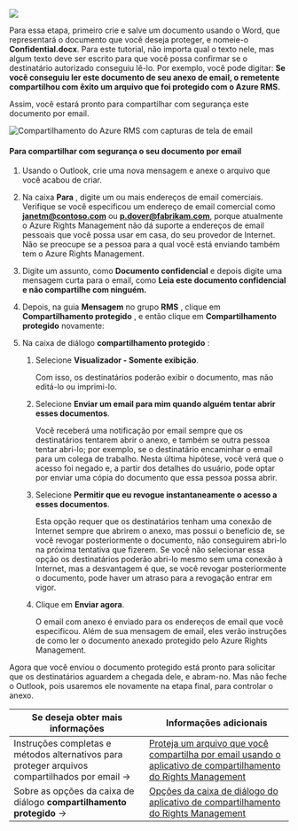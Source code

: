 ![](../media/AzRMS_QuickStartSteps3.PNG)

Para essa etapa, primeiro crie e salve um documento usando o Word, que representará o documento que você deseja proteger, e nomeie-o **Confidential.docx**. Para este tutorial, não importa qual o texto nele, mas algum texto deve ser escrito para que você possa confirmar se o destinatário autorizado conseguiu lê-lo. Por exemplo, você pode digitar: **Se você conseguiu ler este documento de seu anexo de email, o remetente compartilhou com êxito um arquivo que foi protegido com o Azure RMS.**

Assim, você estará pronto para compartilhar com segurança este documento por email.

![Compartilhamento do Azure RMS com capturas de tela de email](../media/AzRMS_Tutorial_3_Screenshots.png)

#### Para compartilhar com segurança o seu documento por email

1.  Usando o Outlook, crie uma nova mensagem e anexe o arquivo que você acabou de criar.

2.  Na caixa **Para** , digite um ou mais endereços de email comerciais. Verifique se você especificou um endereço de email comercial como **janetm@contoso.com** ou **p.dover@fabrikam.com**, porque atualmente o Azure Rights Management não dá suporte a endereços de email pessoais que você possa usar em casa, do seu provedor de Internet. Não se preocupe se a pessoa para a qual você está enviando também tem o Azure Rights Management.

3.  Digite um assunto, como  **Documento confidencial** e depois digite uma mensagem curta para o email, como **Leia este documento confidencial e não compartilhe com ninguém.**

4.  Depois, na guia **Mensagem** no grupo **RMS** , clique em **Compartilhamento protegido** , e então clique em **Compartilhamento protegido** novamente:

5.  Na caixa de diálogo **compartilhamento protegido** :

    1.  Selecione **Visualizador - Somente exibição**.

        Com isso, os destinatários poderão exibir o documento, mas não editá-lo ou imprimi-lo.

    2.  Selecione **Enviar um email para mim quando alguém tentar abrir esses documentos**.

        Você receberá uma notificação por email sempre que os destinatários tentarem abrir o anexo, e também se outra pessoa tentar abri-lo; por exemplo, se o destinatário encaminhar o email para um colega de trabalho. Nesta última hipótese, você verá que o acesso foi negado e, a partir dos detalhes do usuário, pode optar por enviar uma cópia do documento que essa pessoa possa abrir.

    3.  Selecione **Permitir que eu revogue instantaneamente o acesso a esses documentos**.

        Esta opção requer que os destinatários tenham uma conexão de Internet sempre que abrirem o anexo, mas possui o benefício de, se você revogar posteriormente o documento, não conseguirem abri-lo na próxima tentativa que fizerem. Se você não selecionar essa opção os destinatários poderão abri-lo mesmo sem uma conexão à Internet, mas a desvantagem é que, se você revogar posteriormente o documento, pode haver um atraso para a revogação entrar em vigor.

    4.  Clique em **Enviar agora**.

        O email com anexo é enviado para os endereços de email que você especificou. Além de sua mensagem de email, eles verão instruções de como ler o documento anexado protegido pelo Azure Rights Management.

Agora que você enviou o documento protegido está pronto para solicitar que os destinatários aguardem a chegada dele, e abram-no. Mas não feche o Outlook, pois usaremos ele novamente na etapa final, para controlar o anexo.

|Se deseja obter mais informações|Informações adicionais|
|--------------------------------|--------------------------|
|Instruções completas e métodos alternativos para proteger arquivos compartilhados por email   →|[Proteja um arquivo que você compartilha por email usando o aplicativo de compartilhamento do Rights Management](../rms-client/sharing-app-protect-by-email.md)|
|Sobre as opções da caixa de diálogo **compartilhamento protegido** →|[Opções da caixa de diálogo do aplicativo de compartilhamento do Rights Management](../rms-client/sharing-app-dialog-box.md)|


<!--HONumber=Apr16_HO3-->


